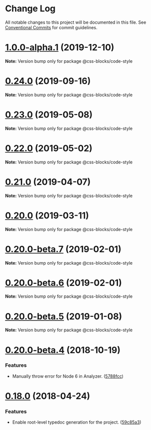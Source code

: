 # Change Log

All notable changes to this project will be documented in this file.
See [Conventional Commits](https://conventionalcommits.org) for commit guidelines.

# [1.0.0-alpha.1](https://github.com/linkedin/css-blocks/tree/master/packages/%40css-blocks/code-style/compare/v1.0.0-alpha.0...v1.0.0-alpha.1) (2019-12-10)

**Note:** Version bump only for package @css-blocks/code-style





# [0.24.0](https://github.com/linkedin/css-blocks/tree/master/packages/%40css-blocks/code-style/compare/v0.23.2...v0.24.0) (2019-09-16)

**Note:** Version bump only for package @css-blocks/code-style





<a name="0.23.0"></a>
# [0.23.0](https://github.com/linkedin/css-blocks/tree/master/packages/%40css-blocks/code-style/compare/v0.22.0...v0.23.0) (2019-05-08)

**Note:** Version bump only for package @css-blocks/code-style





<a name="0.22.0"></a>
# [0.22.0](https://github.com/linkedin/css-blocks/tree/master/packages/%40css-blocks/code-style/compare/v0.21.0...v0.22.0) (2019-05-02)

**Note:** Version bump only for package @css-blocks/code-style





<a name="0.21.0"></a>
# [0.21.0](https://github.com/linkedin/css-blocks/tree/master/packages/%40css-blocks/code-style/compare/v0.20.0...v0.21.0) (2019-04-07)

**Note:** Version bump only for package @css-blocks/code-style





<a name="0.20.0"></a>
# [0.20.0](https://github.com/linkedin/css-blocks/tree/master/packages/%40css-blocks/code-style/compare/v0.20.0-beta.8...v0.20.0) (2019-03-11)

**Note:** Version bump only for package @css-blocks/code-style





<a name="0.20.0-beta.7"></a>
# [0.20.0-beta.7](https://github.com/linkedin/css-blocks/tree/master/packages/%40css-blocks/code-style/compare/v0.20.0-beta.5...v0.20.0-beta.7) (2019-02-01)

**Note:** Version bump only for package @css-blocks/code-style





<a name="0.20.0-beta.6"></a>
# [0.20.0-beta.6](https://github.com/linkedin/css-blocks/tree/master/packages/%40css-blocks/code-style/compare/v0.20.0-beta.5...v0.20.0-beta.6) (2019-02-01)

**Note:** Version bump only for package @css-blocks/code-style





<a name="0.20.0-beta.5"></a>
# [0.20.0-beta.5](https://github.com/linkedin/css-blocks/tree/master/packages/%40css-blocks/code-style/compare/v0.20.0-beta.4...v0.20.0-beta.5) (2019-01-08)

**Note:** Version bump only for package @css-blocks/code-style





<a name="0.20.0-beta.4"></a>
# [0.20.0-beta.4](https://github.com/linkedin/css-blocks/compare/v0.20.0-beta.3...v0.20.0-beta.4) (2018-10-19)


### Features

* Manually throw error for Node 6 in Analyzer. ([5788fcc](https://github.com/linkedin/css-blocks/commit/5788fcc))





<a name="0.18.0"></a>
# [0.18.0](https://github.com/linkedin/css-blocks/compare/0.15.1...0.18.0) (2018-04-24)


### Features

* Enable root-level typedoc generation for the project. ([59c85a3](https://github.com/linkedin/css-blocks/commit/59c85a3))
